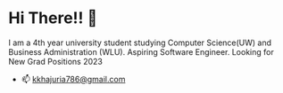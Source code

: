 # Hi There!! :wave:

I am a 4th year university student studying Computer Science(UW) and Business Administration (WLU). Aspiring Software Engineer.
Looking for New Grad Positions 2023

- :mailbox: kkhajuria786@gmail.com
